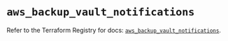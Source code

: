 # `aws_backup_vault_notifications`

Refer to the Terraform Registry for docs: [`aws_backup_vault_notifications`](https://registry.terraform.io/providers/hashicorp/aws/5.75.1/docs/resources/backup_vault_notifications).

